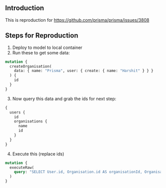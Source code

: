 ## Introduction

This is reproduction for https://github.com/prisma/prisma/issues/3808

## Steps for Reproduction

1. Deploy to model to local container
2. Run these to get some data:

```graphql
mutation {
  createOrganisation(
    data: { name: "Prisma", user: { create: { name: "Harshit" } } }
  ) {
    id
  }
}
```

3. Now query this data and grab the ids for next step:

```graphql
{
  users {
    id
    organisations {
      name
      id
    }
  }
}
```

4. Execute this (replace ids)

```graphql
mutation {
  executeRaw(
    query: "SELECT User.id, Organisation.id AS organisationId, Organisation.name AS organisationName, User.name FROM ( SELECT 'cjqwgkjh0000e0935xgg3zn0z' AS id, 'Harshit' AS name ) AS User INNER JOIN ( SELECT 'cjqwgkjf4000d0935g042buvl' AS id, 'Prisma' AS name ) as Organisation"
  )
}
```
